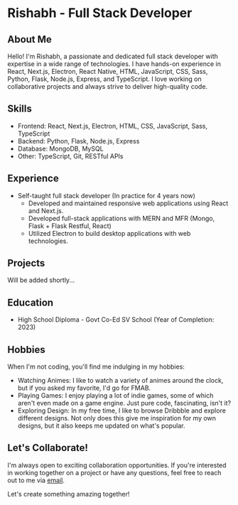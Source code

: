 # Rishabh - Full Stack Developer

## About Me
Hello! I'm Rishabh, a passionate and dedicated full stack developer with expertise in a wide range of technologies. I have hands-on experience in React, Next.js, Electron, React Native, HTML, JavaScript, CSS, Sass, Python, Flask, Node.js, Express, and TypeScript. I love working on collaborative projects and always strive to deliver high-quality code.

## Skills
- Frontend: React, Next.js, Electron, HTML, CSS, JavaScript, Sass, TypeScript
- Backend: Python, Flask, Node.js, Express
- Database: MongoDB, MySQL
- Other: TypeScript, Git, RESTful APIs

## Experience
- Self-taught full stack developer (In practice for 4 years now)
  - Developed and maintained responsive web applications using React and Next.js.
  - Developed full-stack applications with MERN and MFR (Mongo, Flask + Flask Restful, React)
  - Utilized Electron to build desktop applications with web technologies.

## Projects
Will be added shortly...

## Education
- High School Diploma - Govt Co-Ed SV School (Year of Completion: 2023)

## Hobbies
When I'm not coding, you'll find me indulging in my hobbies:
- Watching Animes: I like to watch a variety of animes around the clock, but if you asked my favorite, I'd go for FMAB.
- Playing Games: I enjoy playing a lot of indie games, some of which aren't even made on a game engine. Just pure code, fascinating, isn't it?
- Exploring Design: In my free time, I like to browse Dribbble and explore different designs. Not only does this give me inspiration for my own designs, but it also keeps me updated on what's popular.

## Let's Collaborate!
I'm always open to exciting collaboration opportunities. If you're interested in working together on a project or have any questions, feel free to reach out to me via [email](mailto:rishabhvoid@gmail.com).

Let's create something amazing together!
